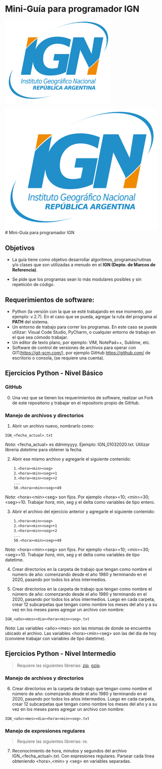 
# Mini-Guía para programador IGN 


<img src="images/IGN_Argentina.png" alt="IGN" width="350"/>

<p> 
<img src="images/IGN_Argentina.png" align="right"># Mini-Guía para programador IGN 
</p>

## Objetivos

* La guía tiene como objetivo desarrollar algoritmos, programas/rutinas y/o clases que son utilizadas a menudo en el **IGN (Depto. de Marcos de Referencia)**.

* Se pide que los programas sean lo más modulares posibles y sin repetición de código.

## Requerimientos de software:

* Python (la versión con la que se esté trabajando en ese momento, por ejemplo: v.2.7). En el caso que se pueda, agregar la ruta del programa al **PATH** del sistema. 
* Un entorno de trabajo para correr los programas. En este caso se puede utilizar: Visual Code Studio, PyCharm, o cualquier entorno de trabajo en el que sea cómodo trabajar.
* Un editor de texto plano, por ejemplo: VIM, NotePad++, Sublime, etc.
* Software de control de versiones de archivos para operar con GIT(https://git-scm.com/), por ejemplo GitHub https://github.com/ de escritorio o consola, (se requiere una cuenta).

## Ejercicios Python - Nivel Básico

### GitHub

0. Una vez que se tienen los requerimientos de software, realizar un Fork de este repositorio y trabajar en el repositorio propio de GitHub.	

### Manejo de archivos y directorios

1. Abrir un archivo nuevo, nombrarlo como: 
```
IGN_<fecha_actual>.txt
```
*Nota*: \<fecha_actual> es ddmmyyyy. Ejemplo: IGN_01032020.txt. Utilizar libreria *datetime* para obtener la fecha. 

2. Abrir ese mismo archivo y agregarle el siguiente contenido:

```
	1.<hora><min><seg>
	2.<hora><min><seg>+1
	3.<hora><min><seg>+2
	...
	50.<hora><min><seg>+49
```
*Nota*: \<hora>\<min>\<seg> son fijos. Por ejemplo \<hora>=10; \<min>=30; \<seg>=10. Trabajar *hora*, min, seg y el delta como variables de tipo entero.

3. Abrir el archivo del ejercicio anterior y agregarle el siguiente contenido:

```
	1.<hora><min><seg>
	2.<hora><min><seg>+1
	3.<hora><min><seg>+2
	...
	50.<hora><min><seg>+49
```
*Nota*: \<hora>\<min>\<seg> son fijos. Por ejemplo \<hora>=10; \<min>=30; \<seg>=10. Trabajar *hora*, min, seg y el delta como variables de tipo datetime.

4. Crear directorios en la carpeta de trabajo que tengan como nombre el numero de año: comenzando desde el año 1980 y terminando en el 2020, pasando por todos los años intermedios.

5. Crear directorios en la carpeta de trabajo que tengan como nombre el número de año: comenzando desde el año 1980 y terminando en el 2020, pasando por todos los años intermedios. Luego en cada carpeta, crear 12 subcarpetas que tengan como nombre los meses del año y a su vez en los meses pares agregar un archivo con nombre:
```
IGN_<año><mes><dia><hora><min><seg>.txt
```
*Nota*: Las variables \<año>\<mes> son las mismas de donde se encuentra ubicado el archivo. Las variables \<hora>\<min>\<seg> son las del día de hoy (conviene trabajar con variables de tipo datetime).


## Ejercicios Python - Nivel Intermedio
> Requiere las siguientes librerias: [zip](https://docs.python.org/2.7/library/zipfile.html), [gzip](https://docs.python.org/2/library/gzip.html).
### Manejo de archivos y directorios

6. Crear directorios en la carpeta de trabajo que tengan como nombre el número de año: comenzando desde el año 1980 y terminando en el 2020, pasando por todos los años intermedios. Luego en cada carpeta, crear 12 subcarpetas que tengan como nombre los meses del año y a su vez en los meses pares agregar un archivo con nombre:
```
IGN_<año><mes><dia><hora><min><seg>.txt
```

### Manejo de expresiones regulares
> Requiere las siguientes librerias: re.

7. Reconocimiento de hora, minutos y segundos del archivo IGN_\<fecha_actual>.txt. Con expresiones regulares. Parsear cada linea obteniendo \<hora>,\<min> y \<seg> en variables separadas.
